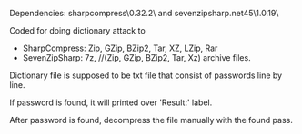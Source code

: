 Dependencies:   sharpcompress\0.32.2\  and  sevenzipsharp.net45\1.0.19\

Coded for doing dictionary attack to 

* SharpCompress:        Zip, GZip, BZip2, Tar, XZ, LZip, Rar
* SevenZipSharp: 7z, //(Zip, GZip, BZip2, Tar, Xz)
archive files.

Dictionary file is supposed to be txt file that 
consist of passwords line by line.


If password is found, it will printed over 'Result:' label. 

After password is found, decompress the file manually with the found pass.
